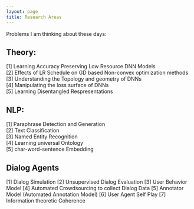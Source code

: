 ```yaml
---
layout: page
title: Research Areas
---
```

Problems I am thinking about these days:  
## Theory: 
[1] Learning Accuracy Preserving Low Resource DNN Models   
[2] Effects of LR Schedule on GD based Non-convex optimization methods  
[3] Understanding the Topology and geometry of DNNs  
[4] Manipulating the loss surface of DNNs  
[5] Learning Disentangled Respresentations  


## NLP:
[1] Paraphrase Detection and Generation  
[2] Text Classification  
[3] Named Entity Recognition  
[4] Learning universal Ontology  
[5] char-word-sentence Embedding  

## Dialog Agents
[1] Dialog Simulation
[2] Unsupervised Dialog Evaluation
[3] User Behavior Model
[4] Automated Crowdsourcing to collect Dialog Data
[5] Annotator Model (Automated Annotation Model) 
[6] User Agent Self Play
[7] Information theoretic Coherence 
